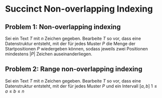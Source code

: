 # Succinct Non-overlapping Indexing

## Problem 1: Non-overlapping indexing

Sei ein Text $T$ mit $n$ Zeichen gegeben. Bearbeite $T$ so vor, dass eine Datenstruktur entsteht, mit der für jedes Muster $P$ die Menge der Startpositionen $P$ wiedergeben können,
sodass jeweils zwei Positionen mindestens $|P|$ Zeichen auseinanderliegen.

## Problem 2: Range non-overlapping indexing

Sei ein Text $T$ mit $n$ Zeichen gegeben. Bearbeite $T$ so vor, dass eine Datenstruktur entsteht, mit der für jedes Muster $P$ und ein Intervall $[a,b]$ $1 \leq a \leq b \leq n$